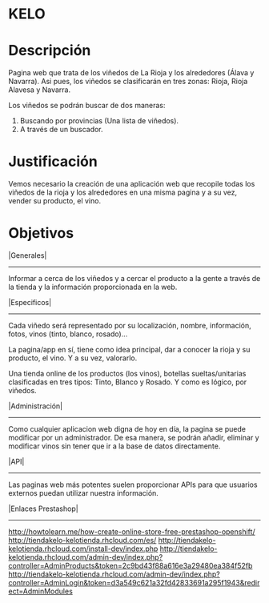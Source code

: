 KELO
====

Descripción
====
Pagina web que trata de los viñedos de La Rioja y los alrededores (Álava y Navarra). Asi pues, los viñedos se clasificarán en tres zonas: Rioja, Rioja Alavesa y Navarra.

Los viñedos se podrán buscar de dos maneras:
1. Buscando por provincias (Una lista de viñedos).
2. A través de un buscador.

Justificación
====
Vemos necesario la creación de una aplicación web que recopile todas los viñedos de la rioja y los alrededores en una misma pagina y a su vez, vender su producto, el vino.

Objetivos
====

|Generales|
___________

Informar a cerca de los viñedos y a cercar el producto a la gente a través de la tienda y la información proporcionada en la web.


|Especificos|
_____________

Cada viñedo será representado por su localización, nombre, información, fotos, vinos (tinto, blanco, rosado)...

La pagina/app en sí, tiene como idea principal, dar a conocer la rioja y su producto, el vino. Y a su vez, valorarlo.

Una tienda online de los productos (los vinos), botellas sueltas/unitarias clasificadas en tres tipos: Tinto, Blanco y Rosado. Y como es lógico, por viñedos.


|Administración|
________________

Como cualquier aplicacion web digna de hoy en día, la pagina se puede modificar por un administrador. De esa manera, se podrán añadir, eliminar y modificar vinos sin tener que ir a la base de datos directamente.

|API|
_____
Las paginas web más potentes suelen proporcionar APIs para que usuarios externos puedan utilizar nuestra información.


|Enlaces Prestashop|
____________________
http://howtolearn.me/how-create-online-store-free-prestashop-openshift/
http://tiendakelo-kelotienda.rhcloud.com/es/
http://tiendakelo-kelotienda.rhcloud.com/install-dev/index.php
http://tiendakelo-kelotienda.rhcloud.com/admin-dev/index.php?controller=AdminProducts&token=2c9bd43f88a616e3a29480ea384f52fb
http://tiendakelo-kelotienda.rhcloud.com/admin-dev/index.php?controller=AdminLogin&token=d3a549c621a32fd42833691a295f1943&redirect=AdminModules